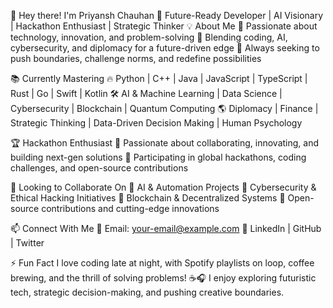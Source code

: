 👋 Hey there! I'm Priyansh Chauhan
🚀 Future-Ready Developer | AI Visionary | Hackathon Enthusiast | Strategic Thinker
💡 About Me
🔹 Passionate about technology, innovation, and problem-solving
🔹 Blending coding, AI, cybersecurity, and diplomacy for a future-driven edge
🔹 Always seeking to push boundaries, challenge norms, and redefine possibilities

📚 Currently Mastering
🔥 Python | C++ | Java | JavaScript | TypeScript | Rust | Go | Swift | Kotlin
🛠️ AI & Machine Learning | Data Science | Cybersecurity | Blockchain | Quantum Computing
🌎 Diplomacy | Finance | Strategic Thinking | Data-Driven Decision Making | Human Psychology

🏆 Hackathon Enthusiast
🔹 Passionate about collaborating, innovating, and building next-gen solutions
🔹 Participating in global hackathons, coding challenges, and open-source contributions

🤝 Looking to Collaborate On
🔹 AI & Automation Projects
🔹 Cybersecurity & Ethical Hacking Initiatives
🔹 Blockchain & Decentralized Systems
🔹 Open-source contributions and cutting-edge innovations

📫 Connect With Me
📧 Email: your-email@example.com
🔗 LinkedIn | GitHub | Twitter

⚡ Fun Fact
I love coding late at night, with Spotify playlists on loop, coffee brewing, and the thrill of solving problems! ☕🎧
I enjoy exploring futuristic tech, strategic decision-making, and pushing creative boundaries.
